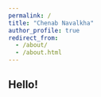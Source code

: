 ```yaml
---
permalink: /
title: "Chenab Navalkha"
author_profile: true
redirect_from: 
  - /about/
  - /about.html
---
```


Hello!
-
